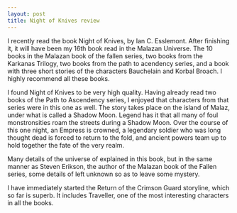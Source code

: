 ```yaml
---
layout: post
title: Night of Knives review
---
```


I recently read the book Night of Knives, by Ian C. Esslemont. After finishing it, 
it will have been my 16th book read in the Malazan Universe.
The 10 books in the Malazan book of the fallen series, two books from the Karkanas Trilogy, 
two books from the path to acendency series, and a book with three short stories of the characters Bauchelain and Korbal Broach.
I highly recommend all these books.

I found Night of Knives to be very high quality. Having already read two books of the Path to Ascendency series,
I enjoyed that characters from that series were in this one as well. 
The story takes place on the island of Malaz, under what is called a Shadow Moon. 
Legend has it that all many of foul monstronsities roam the streets during a Shadow Moon. Over the course of this one night, 
an Empress is crowned, a legendary soldier who was long thought dead is forced to return to the fold, 
and ancient powers team up to hold together the fate of the very realm.

Many details of the universe of explained in this book, 
but in the same manner as Steven Erikson, the author of the Malazan book of the Fallen series, 
some details of left unknown so as to leave some mystery.

I have immediately started the Return of the Crimson Guard storyline, which so far is superb. It includes Traveller, 
one of the most interesting characters in all the books. 
